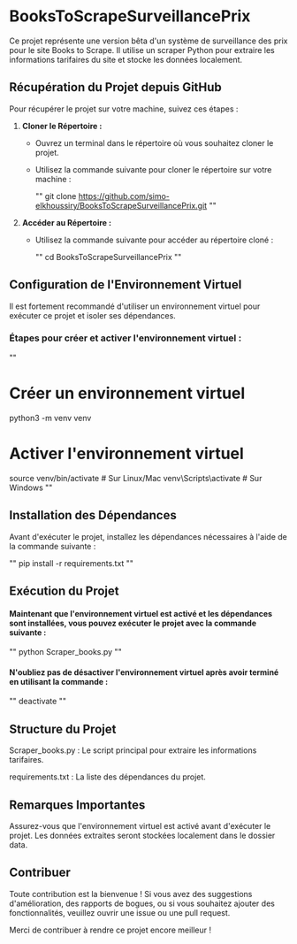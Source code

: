 # BooksToScrapeSurveillancePrix

Ce projet représente une version bêta d'un système de surveillance des prix pour le site Books to Scrape. Il utilise un scraper Python pour extraire les informations tarifaires du site et stocke les données localement.

## Récupération du Projet depuis GitHub

Pour récupérer le projet sur votre machine, suivez ces étapes :

1. **Cloner le Répertoire :**
   - Ouvrez un terminal dans le répertoire où vous souhaitez cloner le projet.
   - Utilisez la commande suivante pour cloner le répertoire sur votre machine :
     
     "" git clone https://github.com/simo-elkhoussiry/BooksToScrapeSurveillancePrix.git ""
     
   
2. **Accéder au Répertoire :**
   - Utilisez la commande suivante pour accéder au répertoire cloné :
     
     "" cd BooksToScrapeSurveillancePrix ""
     

## Configuration de l'Environnement Virtuel

Il est fortement recommandé d'utiliser un environnement virtuel pour exécuter ce projet et isoler ses dépendances.

### Étapes pour créer et activer l'environnement virtuel :

""
# Créer un environnement virtuel
python3 -m venv venv

# Activer l'environnement virtuel
source venv/bin/activate  # Sur Linux/Mac
venv\Scripts\activate    # Sur Windows 
                                            ""

## Installation des Dépendances

Avant d'exécuter le projet, installez les dépendances nécessaires à l'aide de la commande suivante :

"" pip install -r requirements.txt ""

## Exécution du Projet

#### Maintenant que l'environnement virtuel est activé et les dépendances sont installées, vous pouvez exécuter le projet avec la commande suivante :

"" python Scraper_books.py ""

#### N'oubliez pas de désactiver l'environnement virtuel après avoir terminé en utilisant la commande :

"" deactivate ""

## Structure du Projet

Scraper_books.py : Le script principal pour extraire les informations tarifaires.

requirements.txt : La liste des dépendances du projet.

## Remarques Importantes

Assurez-vous que l'environnement virtuel est activé avant d'exécuter le projet.
Les données extraites seront stockées localement dans le dossier data.

## Contribuer

Toute contribution est la bienvenue ! Si vous avez des suggestions d'amélioration, des rapports de bogues, ou si vous souhaitez ajouter des fonctionnalités, veuillez ouvrir une issue ou une pull request.

Merci de contribuer à rendre ce projet encore meilleur !